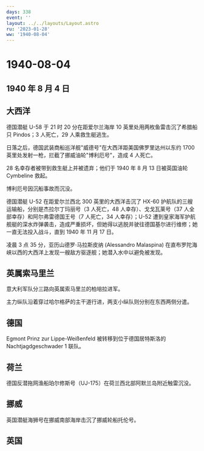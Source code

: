 ```yaml
---
days: 338
event: ''
layout: ../../layouts/Layout.astro
ru: '2023-01-28'
ww: '1940-08-04'
---
```


# 1940-08-04

## 1940 年 8 月 4 日

## 大西洋

德国潜艇 U-58 于 21 时 20 分在距爱尔兰海岸 10
英里处用两枚鱼雷击沉了希腊船只 Pindos；3 人死亡，29 人乘救生艇逃生。

日落之后，德国武装商船巡洋舰"威德号"在大西洋距美国佛罗里达州以东约 1700
英里处发射一枪，拦截了挪威油轮"博利厄号"，造成 4 人死亡。

28 名幸存者被带到救生艇上并被遗弃；他们于 1940 年 8 月 13 日被英国油轮
Cymbeline 救起。

博利厄号因沉船事故而沉没。

德国潜艇 U-52 在距爱尔兰西北 300 英里的大西洋击沉了 HX-60
护航队的三艘运输船，分别是杰拉尔丁玛丽号（3 人死亡，48
人幸存）、戈戈瓦莱号（37 人全部幸存）和阿尔弗雷德国王号（7 人死亡，34
人幸存）；U-52
遭到皇家海军护航舰艇的深水炸弹袭击，造成严重损坏，但她得以逃脱并驶往德国基尔进行维修；她一直无法投入战斗，直到
1940 年 11 月 17 日。

凌晨 3 点 35 分，亚历山德罗·马拉斯皮纳 (Alessandro Malaspina)
在直布罗陀海峡以西的大西洋上发现一艘敌方驱逐舰；她潜入水中以避免被发现。

## 英属索马里兰

意大利军队分三路向英属索马里兰的柏培拉进军。

主力纵队沿着穿过哈尔格萨的主干道行进，两支小纵队则分别在东西两侧分遣。

## 德国

Egmont Prinz zur Lippe-Weißenfeld 被转移到位于德国居特斯洛的
Nachtjagdgeschwader 1 联队。

## 荷兰

德国反潜拖网渔船珀尔修斯号（UJ-175）在荷兰西北部阿默兰岛附近触雷沉没。

## 挪威

英国潜艇海狮号在挪威南部海岸击沉了挪威轮船托伦号。

## 英国